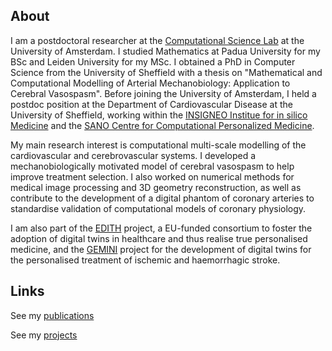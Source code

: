 ## About

I am a postdoctoral researcher at the [Computational Science Lab](https://uva.computationalscience.nl/) at the University of Amsterdam. I studied Mathematics at Padua University for my BSc and Leiden University for my MSc. I obtained a PhD in Computer Science from the University of Sheffield with a thesis on "Mathematical and Computational Modelling of Arterial Mechanobiology: Application to Cerebral Vasospasm". Before joining the University of Amsterdam, I held a postdoc position at the Department of Cardiovascular Disease at the University of Sheffield, working within the [INSIGNEO Institue for in silico Medicine](https://www.sheffield.ac.uk/insigneo) and the [SANO Centre for Computational Personalized Medicine](https://sano.science/). 

My main research interest is computational multi-scale modelling of the cardiovascular and cerebrovascular systems. I developed a mechanobiologically motivated model of cerebral vasospasm to help improve treatment selection. I also worked on numerical methods for medical image processing and 3D geometry reconstruction, as well as contribute to the development of a digital phantom of coronary arteries to standardise validation of computational models of coronary physiology. 

I am also part of the [EDITH](https://www.edith-csa.eu/) project, a EU-funded consortium to foster the adoption of digital twins in healthcare and thus realise true personalised medicine, and the [GEMINI](https://dth-gemini.eu/) project for the development of digital twins for the personalised treatment of ischemic and haemorrhagic stroke.

## Links

See my [publications](/publications/)

See my [projects](/projects/)



